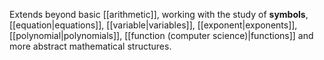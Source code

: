 Extends beyond basic [[arithmetic]], working with the study of **symbols**, [[equation|equations]], [[variable|variables]], [[exponent|exponents]], [[polynomial|polynomials]], [[function (computer science)|functions]] and more abstract mathematical structures.